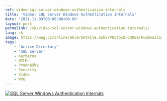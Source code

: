 ```yaml
---
ref: video-sql-server-windows-authentication-internals
title: 'Video: SQL Server Windows Authentication Internals'
date: '2021-11-09T00:00:00+00:00'
layout: post
permalink: /sk/video-sql-server-windows-authentication-internals/
lang: sk
image: https://wug.cz/online/akce/GetFile.ashx?PhotoID=3308&ThumbnailSizeName=detail
tags:
    - 'Active Directory'
    - 'SQL Server'
    - Kerberos
    - NTLM
    - Prednášky
    - Security
    - Video
    - WUG
---
```


[![SQL Server Windows Authentication Internals](https://wug.cz/online/akce/GetFile.ashx?PhotoID=3308&ThumbnailSizeName=detail)](https://wug.cz/zaznamy/726-SQL-Server-Bootcamp-2021-SQL-Server-Windows-Authentication-Internals)

